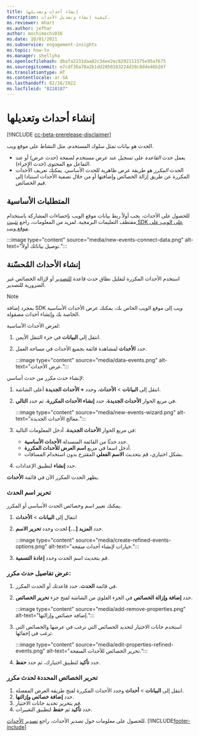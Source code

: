 ```yaml
---
title: إنشاء أحداث وتعديلها
description: كيفية إنشاء وتعديل الأحداث.
ms.reviewer: mhart
ms.author: jefhar
author: mochimochi016
ms.date: 10/01/2021
ms.subservice: engagement-insights
ms.topic: how-to
ms.manager: shellyha
ms.openlocfilehash: dbafa2231daa82c34ee2ec8292111575e95af675
ms.sourcegitcommit: e7cdf36a78a2b1dd2850183224d39c8dde46b26f
ms.translationtype: HT
ms.contentlocale: ar-SA
ms.lasthandoff: 02/16/2022
ms.locfileid: "8228187"
---
```

# <a name="create-and-modify-events"></a>إنشاء أحداث وتعديلها

[!INCLUDE [cc-beta-prerelease-disclaimer](includes/cc-beta-prerelease-disclaimer.md)]

الحدث هو بيانات تمثل سلوك المستخدم، مثل النشاط على موقع ويب.

- يعمل حدث *القاعدة* على تسجيل عند عرض مستخدم لصفحة (حدث عرض) أو عند التفاعل مع المحتوى (حدث الإجراء).
- الحدث *المكرر* هو طريقة عرض ظاهرية للحدث الأساسي. يمكنك تعريف الأحداث المكررة عن طريق إزالة الخصائص وإضافتها أو من خلال تصفية الأحداث استنادا إلى قيم الخصائص.

## <a name="prerequisites"></a>المتطلبات الأساسية

للحصول على الأحداث، يجب أولاً ربط بيانات موقع الويب بإحصاءات المشاركة باستخدام مقتطف التعليمات البرمجية. لمزيد من المعلومات، راجع [تثبيت SDK على الويب على موقع ويب](instrument-website.md).

 :::image type="content" source="media/new-events-connect-data.png" alt-text="توصيل بياناتك أولاً.":::

## <a name="create-refined-events"></a>إنشاء الأحداث المُحسّنة

استخدم الأحداث المكررة لتقليل نطاق حدث قاعدة [للتصدير](export-events.md) أو لإزالة الخصائص غير الضرورية للتصدير.

> [!NOTE]
> بمجرد إضافة SDK ويب إلى موقع الويب الخاص بك، يمكنك عرض الأحداث الأساسية الخاصة بك وإنشاء أحداث مصقولة. 

لعرض الأحداث الأساسية:

1. انتقل إلى **البيانات‬** في جزء التنقل الأيمن.

1. حدد **الأحداث** لمشاهدة قائمة بجميع الأحداث في مساحة العمل.

    :::image type="content" source="media/data-events.png" alt-text="عرض الأحداث.":::

لإنشاء حدث مكرر من حدث أساسي: 

1. انتقل إلى **البيانات** > **الأحداث**، وحدد **+ الأحداث الجديدة** أعلى الشاشة.

1. في مربع الحوار **الأحداث الجديدة**، حدد **إنشاء الأحداث المكررة**، ثم حدد **التالي**.
   
     :::image type="content" source="media/new-events-wizard.png" alt-text="معالج الأحداث الجديدة.":::
     
1. في مربع الحوار **الأحداث الجديدة**، أدخل المعلومات التالية:

   - حدد حدثًا من القائمة المنسدلة **الأحداث الأساسية**.
   - أدخل اسما في مربع **اسم العرض للأحداث المكررة**.
   - بشكل اختياري، قم بتحديث **الاسم الفعلي** المقترح بدون استخدام المسافات.

1. حدد **إنشاء** لتطبيق الإعدادات.

يظهر الحدث المكرر الآن في قائمة **الأحداث**.

### <a name="edit-event-name"></a>تحرير اسم الحدث

يمكنك تغيير اسم وخصائص الحدث الأساسي أو المكرر.

1. انتقال إلى **البيانات** > **الأحداث** 

1. حدد **المزيد [...]** لحدث وحدد **تحرير الاسم**.
    
     :::image type="content" source="media/create-refined-events-options.png" alt-text="خيارات لإنشاء أحداث منقحة‬.":::

3. قم بتحديث اسم الحدث وحدد **إعادة التسمية**.

### <a name="view-the-details-of-a-refined-event"></a>عرض تفاصيل حدث مكرر:

1. في قائمة **الحدث**، حدد قاعدتك أو الحدث المكرر. 

1. حدد **إضافة وإزالة الخصائص** في الجزء العلوي من الشاشة لفتح جزء **تحرير الخصائص**. 

     :::image type="content" source="media/add-remove-properties.png" alt-text="إضافة خصائص وإزالتها.":::

1. استخدم خانات الاختيار لتحديد الخصائص التي ترغب في عرضها والخصائص التي ترغب في إخفائها. 

   :::image type="content" source="media/edit-properties-refined-events.png" alt-text="تحرير الخصائص للأحداث المنقحة.":::

1. حدد **تأكيد** لتطبيق اختيارك، ثم حدد **حفظ**.


### <a name="edit-selected-properties-for-a-refined-event"></a>تحرير الخصائص المحددة لحدث مكرر

1. انتقل إلى **البيانات** > **أحداث** وحدد الأحداث المكررة لفتح طريقة العرض المفصلة.
1. حدد **إضافة خصائص وإزالتها**. 
1. قم بتحرير تحديد خانات الاختيار.
1. حدد **تأكيد** ثم **حفظ** لتطبيق التغييرات.

للحصول على معلومات حول تصدير الأحداث، راجع [تصدير الأحداث](export-events.md).
[!INCLUDE[footer-include](../includes/footer-banner.md)]
